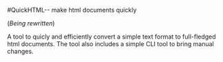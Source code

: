 #QuickHTML-- make html documents quickly

(*Being rewritten*)

A tool to quicly and efficiently convert a simple text format to full-fledged html documents. The tool also includes a simple CLI tool to bring manual changes.
